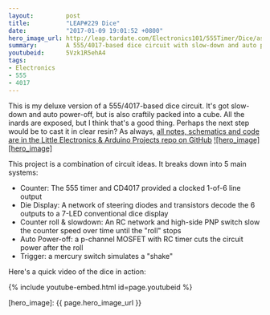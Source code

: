 ```yaml
---
layout:         post
title:          "LEAP#229 Dice"
date:           "2017-01-09 19:01:52 +0800"
hero_image_url: http://leap.tardate.com/Electronics101/555Timer/Dice/assets/Dice_build.jpg
summary:        A 555/4017-based dice circuit with slow-down and auto power-off
youtubeid:      5Vzk1R5ehA4
tags:
- Electronics
- 555
- 4017
---
```


This is my deluxe version of a 555/4017-based dice circuit. It's got slow-down and auto power-off,
but is also craftily packed into a cube. All the inards are exposed, but I think that's a good thing.
Perhaps the next step would be to cast it in clear resin?
As always, [all notes, schematics and code are in the Little Electronics & Arduino Projects repo on GitHub][project]
[![hero_image][hero_image]][project]

This project is a combination of circuit ideas. It breaks down into 5 main systems:

* Counter: The 555 timer and CD4017 provided a clocked 1-of-6 line output
* Die Display: A network of steering diodes and transistors decode the 6 outputs to a 7-LED conventional dice display
* Counter roll & slowdown: An RC network and high-side PNP switch slow the counter speed over time until the "roll" stops
* Auto Power-off: a p-channel MOSFET with RC timer cuts the circuit power after the roll
* Trigger: a mercury switch simulates a "shake"

Here's a quick video of the dice in action:

{% include youtube-embed.html id=page.youtubeid %}


[leap]: http://leap.tardate.com
[project]: https://github.com/tardate/LittleArduinoProjects/tree/master/Electronics101/555Timer/Dice
[hero_image]: {{ page.hero_image_url }}
